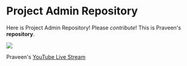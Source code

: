 # Project Admin Repository

Here is Project Admin Repository! Please *contribute*! This is Praveen's **repository**.

![](https://i.imgur.com/Ab2iTB0.jpg)

Praveen's [YouTube Live Stream](https://youtu.be/GaosMNyPKZc)

